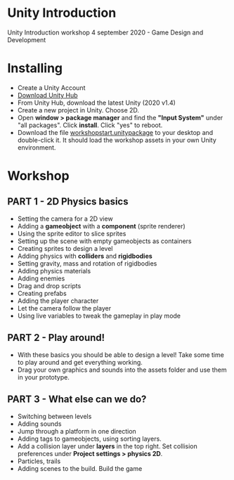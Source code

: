 # Unity Introduction

Unity Introduction workshop 4 september 2020 - Game Design and Development

# Installing

- Create a Unity Account
- [Download Unity Hub](https://unity3d.com/get-unity/download) 
- From Unity Hub, download the latest Unity (2020 v1.4)
- Create a new project in Unity. Choose 2D.
- Open **window > package manager** and find the **"Input System"** under "all packages". Click **install**. Click "yes" to reboot.
- Download the file [workshopstart.unitypackage](./downloads/workshopstart.unitypackage) to your desktop and double-click it. It should load the workshop assets in your own Unity environment.

# Workshop 

## PART 1 - 2D Physics basics
- Setting the camera for a 2D view
- Adding a **gameobject** with a **component** (sprite renderer)
- Using the sprite editor to slice sprites
- Setting up the scene with empty gameobjects as containers
- Creating sprites to design a level
- Adding physics with **colliders** and **rigidbodies**
- Setting gravity, mass and rotation of rigidbodies
- Adding physics materials
- Adding enemies
- Drag and drop scripts
- Creating prefabs
- Adding the player character
- Let the camera follow the player
- Using live variables to tweak the gameplay in play mode

## PART 2 - Play around!
- With these basics you should be able to design a level! Take some time to play around and get everything working.
- Drag your own graphics and sounds into the assets folder and use them in your prototype.

## PART 3 - What else can we do?
- Switching between levels
- Adding sounds
- Jump through a platform in one direction
- Adding tags to gameobjects, using sorting layers.
- Add a collision layer under **layers** in the top right. Set collision preferences under **Project settings > physics 2D**.
- Particles, trails
- Adding scenes to the build. Build the game